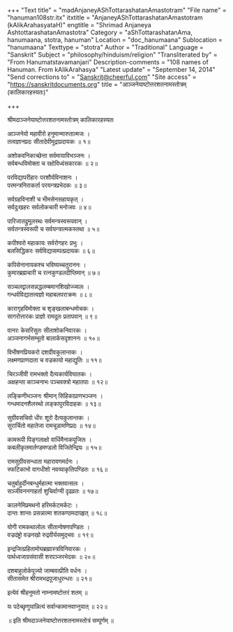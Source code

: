 +++
"Text title" = "madAnjaneyAShTottarashatanAmastotram"
"File name" = "hanuman108str.itx"
itxtitle = "AnjaneyAShTottarashatanAmastotram (kAlikArahasyataH)"
engtitle = "Shrimad Anjaneya AshtottarashatanAmastotra"
Category = "aShTottarashatanAma, hanumaana, stotra, hanuman"
Location = "doc_hanumaana"
Sublocation = "hanumaana"
Texttype = "stotra"
Author = "Traditional"
Language = "Sanskrit"
Subject = "philosophy/hinduism/religion"
"Transliterated by" = "From Hanumatstavamanjari"
Description-comments = "108 names of Hanuman. From kAlikArahasya"
"Latest update" = "September 14, 2014"
"Send corrections to" = "Sanskrit@cheerful.com"
"Site access" = "https://sanskritdocuments.org"
title = "आञ्जनेयाष्टोत्तरशतनामस्तोत्रम् (कालिकारहस्यतः)"

+++
  
 श्रीमदाञ्जनेयाष्टोत्तरशतनामस्तोत्रम् कालिकारहस्यतः   
  
आञ्जनेयो महावीरो हनुमान्मारुतात्मजः ।  
तत्वज्ञानप्रदः सीतादेवीमुद्राप्रदायकः ॥ १॥  
  
अशोकवनिकाच्छेत्ता सर्वमायाविभञ्जनः ।  
सर्वबन्धविमोक्ता च रक्षोविध्वंसकारकः ॥ २॥  
  
परविद्यापरीहारः परशौर्यविनाशनः ।  
परमन्त्रनिराकर्ता परयन्त्रप्रभेदकः ॥ ३॥  
  
सर्वग्रहविनाशी च भीमसेनसहायकृत् ।  
सर्वदुःखहरः सर्वलोकचारी मनोजवः ॥ ४॥  
  
पारिजातद्रुमूलस्थः सर्वमन्त्रस्वरूपवान् ।  
सर्वतन्त्रस्वरूपी च सर्वयन्त्रात्मकस्तथा ॥ ५॥  
  
कपीश्वरो महाकायः सर्वरोगहरः प्रभुः ।  
बलसिद्धिकरः सर्वविद्यासम्पत्प्रदायकः ॥ ६॥  
  
कपिसेनानायकश्च भविष्यच्चतुराननः ।  
कुमारब्रह्मचारी च रत्नकुण्डलदीप्तिमान् ॥ ७॥  
  
सञ्चलद्वालसन्नद्धलम्बमानशिखोज्ज्वलः ।  
गन्धर्वविद्यातत्त्वज्ञो महाबलपराक्रमः ॥ ८॥  
  
कारागृहविमोक्ता च शृङ्खलाबन्धमोचकः ।  
सागरोत्तारकः प्राज्ञो रामदूतः प्रतापवान् ॥ ९॥  
  
वानरः केसरिसुतः सीताशोकनिवारकः ।  
अञ्जनागर्भसम्भूतो बालार्कसदृशाननः ॥ १०॥  
  
विभीषणप्रियकरो दशग्रीवकुलान्तकः ।  
लक्ष्मणप्राणदाता च वज्रकायो महाद्युतिः ॥ ११॥  
  
चिरञ्जीवी रामभक्तो दैत्यकार्यविघातकः ।  
अक्षहन्ता काञ्चनाभः पञ्चवक्त्रो महातपाः ॥ १२॥  
  
लङ्किणीभञ्जनः श्रीमान् सिंहिकाप्राणभञ्जनः ।  
गन्धमादनशैलस्थो लङ्कापुरविदाहकः ॥ १३॥  
  
सुग्रीवसचिवो धीरः शूरो दैत्यकुलान्तकः ।  
सुरार्चितो महातेजा रामचूडामणिप्रदः ॥ १४॥  
  
कामरूपी पिङ्गलाक्षो वार्धिमैनाकपूजितः ।  
कबलीकृतमार्तण्डमण्डलो विजितेन्द्रियः ॥ १५॥  
  
रामसुग्रीवसन्धाता महारावणमर्दनः ।  
स्फटिकाभो वागधीशो नवव्याकृतिपण्डितः ॥ १६॥  
  
चतुर्बाहुर्दीनबन्धुर्महात्मा भक्तवत्सलः ।  
सञ्जीवननगाहर्ता शुचिर्वाग्मी दृढव्रतः ॥ १७॥  
  
कालनेमिप्रमथनो हरिमर्कटमर्कटः ।  
दान्तः शान्तः प्रसन्नात्मा शतकण्ठमदापहृत् ॥ १८॥  
  
योगी रामकथालोलः सीतान्वेषणपण्डितः ।  
वज्रदंष्ट्रो वज्रनखो रुद्रवीर्यसमुद्भवः ॥ १९॥  
  
इन्द्रजित्प्रहितामोघब्रह्मास्त्रविनिवारकः ।  
पार्थध्वजाग्रसंवासी शरपञ्जरभेदकः ॥ २०॥  
  
दशबाहुलोर्कपूज्यो जाम्बवत्प्रीति वर्धनः ।  
सीतासमेत श्रीरामभद्रपूजाधुरन्धरः ॥ २१॥  
  
इत्येवं श्रीहनुमतो नाम्नामष्टोत्तरं शतम् ॥  
  
यः पठेच्छृणुयान्नित्यं सर्वान्कामानवाप्नुयात् ॥ २२॥  
  
॥ इति श्रीमदाञ्जनेयाष्टोत्तरशतनामस्तोत्रं सम्पूर्णम् ॥  
  
  
  
